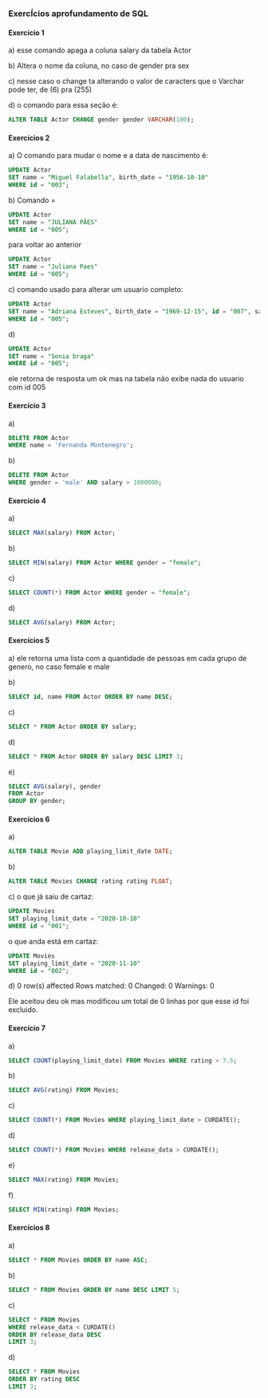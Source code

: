 ### ExercÍcios aprofundamento de SQL

#### Exercício 1

a) esse comando apaga a coluna salary da tabela Actor

b) Altera o nome da coluna, no caso de gender pra sex

c) nesse caso o change ta alterando o valor de caracters que o Varchar pode ter, de (6) pra (255)

d)  o comando para essa seção é:
~~~SQL
ALTER TABLE Actor CHANGE gender gender VARCHAR(100);
~~~

#### Exercícios 2

a) O comando para mudar o nome e a data de nascimento é: 
~~~SQL
UPDATE Actor
SET name = "Miguel Falabella", birth_date = "1956-10-10"
WHERE id = "003";
~~~

b) Comando =
~~~SQL
UPDATE Actor
SET name = "JULIANA PÃES"
WHERE id = "005";
~~~

para voltar ao anterior
~~~SQL
UPDATE Actor
SET name = "Juliana Paes"
WHERE id = "005";
~~~

c)
comando usado para alterar um usuario completo:
~~~SQL
UPDATE Actor
SET name = "Adriana Esteves", birth_date = "1969-12-15", id = "007", salary = 550000, gender = "famale"
WHERE id = "005";
~~~ 
d)
~~~SQL
UPDATE Actor
SET name = "Sonia braga"
WHERE id = "005";
~~~

ele retorna de resposta um ok mas na tabela não exibe nada do usuario com id 005

#### Exercício 3

a)
~~~SQL
DELETE FROM Actor 
WHERE name = 'Fernanda Montenegro';
~~~

b)
~~~SQL
DELETE FROM Actor 
WHERE gender = 'male' AND salary > 1000000;
~~~

#### Exercício 4

a)
~~~SQL
SELECT MAX(salary) FROM Actor;
~~~

b)
~~~SQL
SELECT MIN(salary) FROM Actor WHERE gender = "female";
~~~

c)
~~~SQL
SELECT COUNT(*) FROM Actor WHERE gender = "female";
~~~

d)
~~~SQL
SELECT AVG(salary) FROM Actor;
~~~

#### Exercícios 5

a) ele retorna uma lista com a quantidade de pessoas em cada grupo de genero, no caso female e male

b)
~~~SQL
SELECT id, name FROM Actor ORDER BY name DESC;
~~~

c)
~~~SQL
SELECT * FROM Actor ORDER BY salary;
~~~

d)
~~~SQL
SELECT * FROM Actor ORDER BY salary DESC LIMIT 3;
~~~

e)
~~~SQL
SELECT AVG(salary), gender
FROM Actor
GROUP BY gender;
~~~

#### Exercícios 6

a)
~~~SQL
ALTER TABLE Movie ADD playing_limit_date DATE;
~~~

b)
~~~SQL
ALTER TABLE Movies CHANGE rating rating FLOAT;
~~~

c)
o que já saiu de cartaz:

~~~SQL
UPDATE Movies
SET playing_limit_date = "2020-10-10"
WHERE id = "001";
~~~

o que anda está em cartaz:

~~~SQL
UPDATE Movies
SET playing_limit_date = "2020-11-10"
WHERE id = "002";
~~~

d)
0 row(s) affected Rows matched: 0  Changed: 0  Warnings: 0


Ele aceitou deu ok mas modificou um total de 0 linhas por que esse id foi excluido.

#### Exercício 7 

a) 
~~~SQL
SELECT COUNT(playing_limit_date) FROM Movies WHERE rating > 7.5;
~~~

b) 
~~~SQL
SELECT AVG(rating) FROM Movies;
~~~

c) 
~~~SQL
SELECT COUNT(*) FROM Movies WHERE playing_limit_date > CURDATE();
~~~

d) 
~~~SQL
SELECT COUNT(*) FROM Movies WHERE release_data > CURDATE();
~~~

e) 
~~~SQL
SELECT MAX(rating) FROM Movies;
~~~

f) 
~~~SQL
SELECT MIN(rating) FROM Movies;
~~~

#### Exercícios 8

a) 
~~~SQL
SELECT * FROM Movies ORDER BY name ASC;
~~~

b) 
~~~SQL
SELECT * FROM Movies ORDER BY name DESC LIMIT 5;
~~~

c) 
~~~SQL
SELECT * FROM Movies
WHERE release_data < CURDATE() 
ORDER BY release_data DESC 
LIMIT 3;
~~~

d) 
~~~SQL
SELECT * FROM Movies 
ORDER BY rating DESC 
LIMIT 3;
~~~